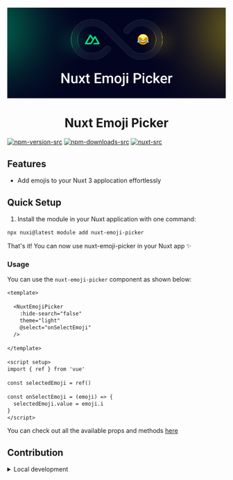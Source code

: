 <p align="center">
 <img align="center" src="https://raw.githubusercontent.com/selemondev/nuxt-emoji-picker/master/assets/nuxt-emoji-picker.png" />
 <h1 align="center">
 Nuxt Emoji Picker
 </h1>
</p>

[![npm-version-src](https://img.shields.io/npm/v/nuxt-emoji-picker/latest.svg?style=flat&colorA=020420&colorB=00DC82)](https://www.npmjs.com/package/nuxt-emoji-picker)   [![npm-downloads-src](https://img.shields.io/npm/dm/my-module.svg?style=flat&colorA=020420&colorB=00DC82)](https://npmjs.com/package/nuxt-emoji-picker)   [![nuxt-src](https://img.shields.io/badge/Nuxt-020420?logo=nuxt.js)](https://nuxt.com)


## Features

- Add emojis to your Nuxt 3 applocation effortlessly

## Quick Setup

1. Install the module in your Nuxt application with one command:

```bash
npx nuxi@latest module add nuxt-emoji-picker
```

That's it! You can now use nuxt-emoji-picker in your Nuxt app ✨

### Usage

You can use the `nuxt-emoji-picker` component as shown below:

```vue
<template>

  <NuxtEmojiPicker
    :hide-search="false"
    theme="light"
    @select="onSelectEmoji"
  />

</template>

<script setup>
import { ref } from 'vue'

const selectedEmoji = ref()

const onSelectEmoji = (emoji) => {
  selectedEmoji.value = emoji.i
}
</script>
```

You can check out all the available props and methods [here](https://github.com/delowardev/vue3-emoji-picker/?tab=readme-ov-file#options-props)


## Contribution

<details>
  <summary>Local development</summary>
  
  ```bash
  # Install dependencies
  npm install
  
  # Generate type stubs
  npm run dev:prepare
  
  # Develop with the playground
  npm run dev
  
  # Build the playground
  npm run dev:build
  
  # Run ESLint
  npm run lint
  
  # Run Vitest
  npm run test
  npm run test:watch
  
  # Release new version
  npm run release
  ```

</details>

